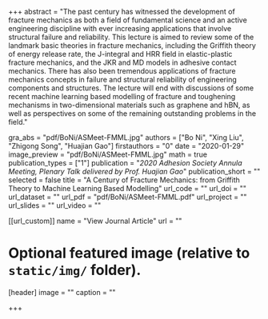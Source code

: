 +++
abstract = "The past century has witnessed the development of fracture mechanics as both a field of fundamental science and an active engineering discipline with ever increasing applications that involve structural failure and reliability. This lecture is aimed to review some of the landmark basic theories in fracture mechanics, including the Griffith theory of energy release rate, the J-integral and HRR field in elastic-plastic fracture mechanics, and the JKR and MD models in adhesive contact mechanics. There has also been tremendous applications of fracture mechanics concepts in failure and structural reliability of engineering components and structures. The lecture will end with discussions of some recent machine learning based modelling of fracture and toughening mechanisms in two-dimensional materials such as graphene and hBN, as well as perspectives on some of the remaining outstanding problems in the field."

gra_abs = "pdf/BoNi/ASMeet-FMML.jpg"
authors = ["Bo Ni", "Xing Liu", "Zhigong Song", "Huajian Gao"]
firstauthors = "0"
date = "2020-01-29"
image_preview = "pdf/BoNi/ASMeet-FMML.jpg"
math = true
publication_types = ["1"]
publication = "*2020 Adhesion Society Annula Meeting, Plenary Talk delivered by Prof. Huajian Gao*"
publication_short = ""
selected = false
title = "A Century of Fracture Mechanics: from Griffith Theory to Machine Learning Based Modelling"
url_code = ""
url_doi = ""
url_dataset = ""
url_pdf = "pdf/BoNi/ASMeet-FMML.pdf"
url_project = ""
url_slides = ""
url_video = ""

[[url_custom]]
name = "View Journal Article"
url = ""

# Optional featured image (relative to `static/img/` folder).
[header]
image = ""
caption = ""

+++

